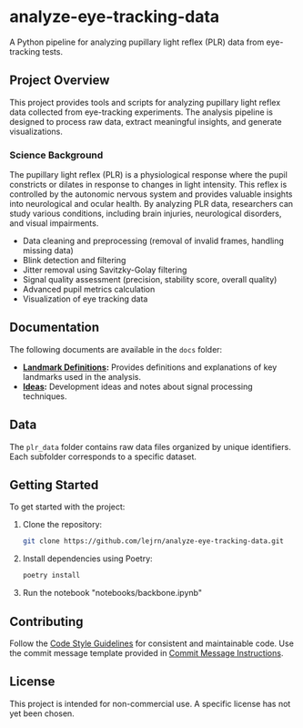 # analyze-eye-tracking-data

A Python pipeline for analyzing pupillary light reflex (PLR) data from eye-tracking tests.

## Project Overview

This project provides tools and scripts for analyzing pupillary light reflex data collected from eye-tracking experiments. The analysis pipeline is designed to process raw data, extract meaningful insights, and generate visualizations.

### Science Background

The pupillary light reflex (PLR) is a physiological response where the pupil constricts or dilates in response to changes in light intensity. This reflex is controlled by the autonomic nervous system and provides valuable insights into neurological and ocular health. By analyzing PLR data, researchers can study various conditions, including brain injuries, neurological disorders, and visual impairments.

- Data cleaning and preprocessing (removal of invalid frames, handling missing data)
- Blink detection and filtering
- Jitter removal using Savitzky-Golay filtering
- Signal quality assessment (precision, stability score, overall quality)
- Advanced pupil metrics calculation
- Visualization of eye tracking data

## Documentation

The following documents are available in the `docs` folder:

- **[Landmark Definitions]():** Provides definitions and explanations of key landmarks used in the analysis.
- **[Ideas](docs/ideas.md):** Development ideas and notes about signal processing techniques.


## Data

The `plr_data` folder contains raw data files organized by unique identifiers. Each subfolder corresponds to a specific dataset.

## Getting Started

To get started with the project:

1. Clone the repository:
   ```bash
   git clone https://github.com/lejrn/analyze-eye-tracking-data.git
   ```
2. Install dependencies using Poetry:
   ```bash
   poetry install
   ```
3. Run the notebook "notebooks/backbone.ipynb"

## Contributing

Follow the [Code Style Guidelines](.github/copilot-codeGeneration-instructions.md) for consistent and maintainable code. Use the commit message template provided in [Commit Message Instructions](.github/copilot-commit-message-instructions.md).

## License

This project is intended for non-commercial use. A specific license has not yet been chosen.

